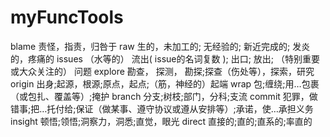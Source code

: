 # myFuncTools
blame   责怪，指责，归咎于
raw     生的，未加工的; 无经验的; 新近完成的; 发炎的，疼痛的
issues  （水等的） 流出( issue的名词复数 ); 出口; 放出; （特别重要或大众关注的） 问题
explore 勘查， 探测， 勘探;探查（伤处等），探索，研究
origin  出身;起源，根源;原点，起点;（筋，神经的）起端
wrap    包;缠绕;用…包裹（或包扎、覆盖等）;掩护
branch  分支;树枝;部门，分科;支流
commit  犯罪，做错事;把…托付给;保证（做某事、遵守协议或遵从安排等）;承诺，使…承担义务
insight 顿悟;领悟;洞察力，洞悉;直觉，眼光
direct  直接的;直的;直系的;率直的
